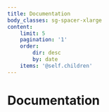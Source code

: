 ```yaml
---
title: Documentation
body_classes: sg-spacer-xlarge
content:
    limit: 5
    pagination: '1'
    order:
        dir: desc
        by: date
    items: '@self.children'
---
```


# Documentation